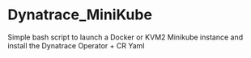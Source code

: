 # Dynatrace_MiniKube
Simple bash script to launch a Docker or KVM2 Minikube instance and install the Dynatrace Operator + CR Yaml
